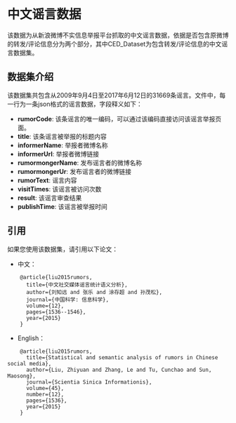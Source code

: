 # 中文谣言数据

该数据为从新浪微博不实信息举报平台抓取的中文谣言数据，依据是否包含原微博的转发/评论信息分为两个部分，其中CED_Dataset为包含转发/评论信息的中文谣言数据集。

## 数据集介绍

该数据集共包含从2009年9月4日至2017年6月12日的31669条谣言。文件中，每一行为一条json格式的谣言数据，字段释义如下：

* **rumorCode**: 该条谣言的唯一编码，可以通过该编码直接访问该谣言举报页面。
* **title**: 该条谣言被举报的标题内容
* **informerName**: 举报者微博名称
* **informerUrl**: 举报者微博链接
* **rumormongerName**: 发布谣言者的微博名称
* **rumormongerUr**: 发布谣言者的微博链接
* **rumorText**: 谣言内容
* **visitTimes**: 该谣言被访问次数
* **result**: 该谣言审查结果
* **publishTime**: 该谣言被举报时间

## 引用

如果您使用该数据集，请引用以下论文：

* 中文：

```
	@article{liu2015rumors,
	  title={中文社交媒体谣言统计语义分析},
	  author={刘知远 and 张乐 and 涂存超 and 孙茂松},
	  journal={中国科学: 信息科学},
	  volume={12},
	  pages={1536--1546},
	  year={2015}
	}
```

* English：

```
	@article{liu2015rumors,
	  title={Statistical and semantic analysis of rumors in Chinese social media},
	  author={Liu, Zhiyuan and Zhang, Le and Tu, Cunchao and Sun, Maosong},
	  journal={Scientia Sinica Informationis},
	  volume={45},
	  number={12},
	  pages={1536},
	  year={2015}
	}
```
